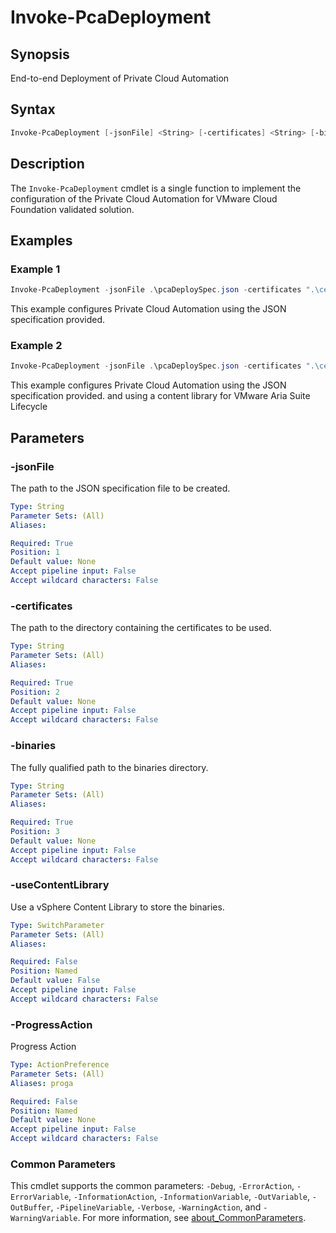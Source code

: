 # Invoke-PcaDeployment

## Synopsis

End-to-end Deployment of Private Cloud Automation

## Syntax

```powershell
Invoke-PcaDeployment [-jsonFile] <String> [-certificates] <String> [-binaries] <String> [-useContentLibrary] [-ProgressAction <ActionPreference>] [<CommonParameters>]
```

## Description

The `Invoke-PcaDeployment` cmdlet is a single function to implement the configuration of the Private Cloud Automation
for VMware Cloud Foundation validated solution.

## Examples

### Example 1

```powershell
Invoke-PcaDeployment -jsonFile .\pcaDeploySpec.json -certificates ".\certificates\" -binaries ".\binaries\"
```

This example configures Private Cloud Automation using the JSON specification provided.

### Example 2

```powershell
Invoke-PcaDeployment -jsonFile .\pcaDeploySpec.json -certificates ".\certificates\" -binaries ".\binaries\" -useContentLibrary
```

This example configures Private Cloud Automation using the JSON specification provided. and using a content library for VMware Aria Suite Lifecycle

## Parameters

### -jsonFile

The path to the JSON specification file to be created.

```yaml
Type: String
Parameter Sets: (All)
Aliases:

Required: True
Position: 1
Default value: None
Accept pipeline input: False
Accept wildcard characters: False
```

### -certificates

The path to the directory containing the certificates to be used.

```yaml
Type: String
Parameter Sets: (All)
Aliases:

Required: True
Position: 2
Default value: None
Accept pipeline input: False
Accept wildcard characters: False
```

### -binaries

The fully qualified path to the binaries directory.

```yaml
Type: String
Parameter Sets: (All)
Aliases:

Required: True
Position: 3
Default value: None
Accept pipeline input: False
Accept wildcard characters: False
```

### -useContentLibrary

Use a vSphere Content Library to store the binaries.

```yaml
Type: SwitchParameter
Parameter Sets: (All)
Aliases:

Required: False
Position: Named
Default value: False
Accept pipeline input: False
Accept wildcard characters: False
```

### -ProgressAction

Progress Action

```yaml
Type: ActionPreference
Parameter Sets: (All)
Aliases: proga

Required: False
Position: Named
Default value: None
Accept pipeline input: False
Accept wildcard characters: False
```

### Common Parameters

This cmdlet supports the common parameters: `-Debug`, `-ErrorAction`, `-ErrorVariable`, `-InformationAction`, `-InformationVariable`, `-OutVariable`, `-OutBuffer`, `-PipelineVariable`, `-Verbose`, `-WarningAction`, and `-WarningVariable`. For more information, see [about_CommonParameters](http://go.microsoft.com/fwlink/?LinkID=113216).
